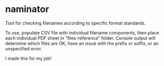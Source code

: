 # naminator
Tool for checking filenames according to specific format standards.

To use, populate CSV file with individual filename components, then place each individual PDF sheet in "files-reference" folder. Console output will determine which files are OK, have an issue with the prefix or suffix, or an unspecified error.

I made this for my job!

